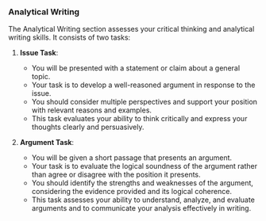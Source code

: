 ### Analytical Writing

The Analytical Writing section assesses your critical thinking and analytical writing skills. It consists of two tasks:

1. **Issue Task**:
   - You will be presented with a statement or claim about a general topic.
   - Your task is to develop a well-reasoned argument in response to the issue.
   - You should consider multiple perspectives and support your position with relevant reasons and examples.
   - This task evaluates your ability to think critically and express your thoughts clearly and persuasively.

2. **Argument Task**:
   - You will be given a short passage that presents an argument.
   - Your task is to evaluate the logical soundness of the argument rather than agree or disagree with the position it presents.
   - You should identify the strengths and weaknesses of the argument, considering the evidence provided and its logical coherence.
   - This task assesses your ability to understand, analyze, and evaluate arguments and to communicate your analysis effectively in writing.
